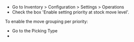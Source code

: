- Go to Inventory > Configuration > Settings > Operations
- Check the box 'Enable setting priority at stock move level'.

To enable the move grouping per priority:

- Go to the Picking Type
- 